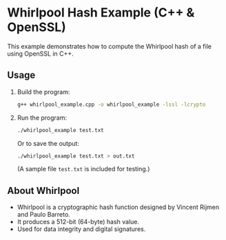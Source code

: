 # Whirlpool Hash Example (C++ & OpenSSL)

This example demonstrates how to compute the Whirlpool hash of a file using OpenSSL in C++.

## Usage

1. Build the program:
   ```sh
   g++ whirlpool_example.cpp -o whirlpool_example -lssl -lcrypto
   ```

2. Run the program:
   ```sh
   ./whirlpool_example test.txt
   ```
   Or to save the output:
   ```sh
   ./whirlpool_example test.txt > out.txt
   ```
   (A sample file `test.txt` is included for testing.)

## About Whirlpool
- Whirlpool is a cryptographic hash function designed by Vincent Rijmen and Paulo Barreto.
- It produces a 512-bit (64-byte) hash value.
- Used for data integrity and digital signatures.
